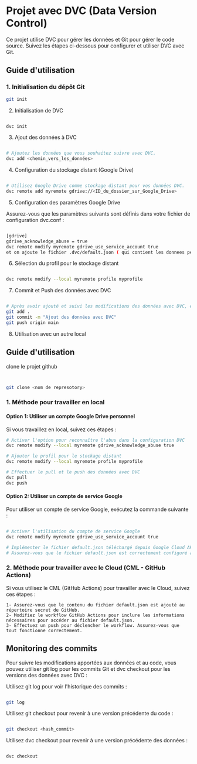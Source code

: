 # Projet avec DVC (Data Version Control)

Ce projet utilise DVC pour gérer les données et Git pour gérer le code source. Suivez les étapes ci-dessous pour configurer et utiliser DVC avec Git.

## Guide d'utilisation

### 1. Initialisation du dépôt Git

```bash
git init
```
2. Initialisation de DVC

```bash

dvc init
```
3. Ajout des données à DVC

```bash

# Ajoutez les données que vous souhaitez suivre avec DVC.
dvc add <chemin_vers_les_données>
```
4. Configuration du stockage distant (Google Drive)

```bash

# Utilisez Google Drive comme stockage distant pour vos données DVC.
dvc remote add myremote gdrive://<ID_du_dossier_sur_Google_Drive>
```
5. Configuration des paramètres Google Drive

Assurez-vous que les paramètres suivants sont définis dans votre fichier de configuration dvc.conf :
```bash

[gdrive]
gdrive_acknowledge_abuse = true
dvc remote modify myremote gdrive_use_service_account true
et on ajoute le fichier .dvc/default.json ( qui contient les donnees personnelles de google drive)
```
6. Sélection du profil pour le stockage distant
```bash

dvc remote modify --local myremote profile myprofile
```



7. Commit et Push des données avec DVC

```bash

# Après avoir ajouté et suivi les modifications des données avec DVC, effectuez les étapes Git classiques pour les commit et push.
git add .
git commit -m "Ajout des données avec DVC"
git push origin main
```
8. Utilisation avec un autre local

## Guide d'utilisation
clone le projet github
  ```bash


git clone <nom de represotory>
```
### 1. Méthode pour travailler en local

#### Option 1: Utiliser un compte Google Drive personnel

Si vous travaillez en local, suivez ces étapes :

```bash
# Activer l'option pour reconnaître l'abus dans la configuration DVC
dvc remote modify --local myremote gdrive_acknowledge_abuse true

# Ajouter le profil pour le stockage distant
dvc remote modify --local myremote profile myprofile

# Effectuer le pull et le push des données avec DVC
dvc pull
dvc push
```
#### Option 2: Utiliser un compte de service Google

Pour utiliser un compte de service Google, exécutez la commande suivante :

```bash

# Activer l'utilisation du compte de service Google
dvc remote modify myremote gdrive_use_service_account true

# Implémenter le fichier default.json téléchargé depuis Google Cloud API
# Assurez-vous que le fichier default.json est correctement configuré avec les autorisations nécessaires
```
### 2. Méthode pour travailler avec le Cloud (CML - GitHub Actions)

Si vous utilisez le CML (GitHub Actions) pour travailler avec le Cloud, suivez ces étapes :

    1- Assurez-vous que le contenu du fichier default.json est ajouté au répertoire secret de GitHub.
    2- Modifiez le workflow GitHub Actions pour inclure les informations nécessaires pour accéder au fichier default.json.
    3- Effectuez un push pour déclencher le workflow. Assurez-vous que tout fonctionne correctement.

## Monitoring des commits

Pour suivre les modifications apportées aux données et au code, vous pouvez utiliser git log pour les commits Git et dvc checkout pour les versions des données avec DVC :

  Utilisez git log pour voir l'historique des commits :
```bash

git log
```

Utilisez git checkout pour revenir à une version précédente du code :

```bash

git checkout <hash_commit>
```

Utilisez dvc checkout pour revenir à une version précédente des données :

```bash

dvc checkout
```

